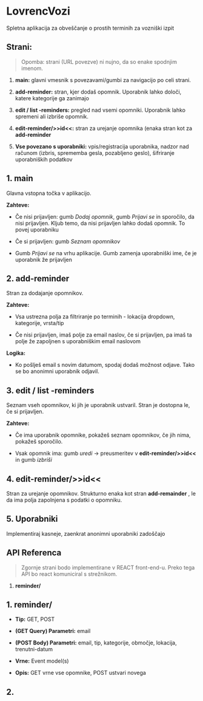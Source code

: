 
# LovrencVozi

  

Spletna aplikacija za obveščanje o prostih terminih za vozniški izpit

  

## Strani:

  

> Opomba: strani (URL povezve) ni nujno, da so enake spodnjim imenom.

  

1.  **main:** glavni vmesnik s povezavami/gumbi za navigacijo po celi strani.

2.  **add-reminder:** stran, kjer dodaš opomnik. Uporabnik lahko določi, katere kategorije ga zanimajo

3.  **edit / list -reminders:** pregled nad vsemi opomniki. Uporabnik lahko spremeni ali izbriše opomnik.

4.  **edit-reminder/>>id<<:** stran za urejanje opomnika (enaka stran kot za **add-reminder**

5.  **Vse povezano s uporabniki:** vpis/registracija uporabnika, nadzor nad računom (izbris, sprememba gesla, pozabljeno geslo), šifriranje uporabniških podatkov

  

## 1. main

  

Glavna vstopna točka v aplikacijo.

  

**Zahteve:**

- Če nisi prijavljen: gumb *Dodaj opomnik*, gumb *Prijavi se* in sporočilo, da nisi prijavljen. Kljub temo, da nisi prijavljen lahko dodaš opomnik. To povej uporabniku

- Če si prijavljen: gumb *Seznam opomnikov*

- Gumb *Prijavi se* na vrhu aplikacije. Gumb zamenja uporabniški ime, če je uporabnik že prijavljen

  

## 2. add-reminder

  

Stran za dodajanje opomnikov.

  

**Zahteve:**

- Vsa ustrezna polja za filtriranje po terminih - lokacija dropdown, kategorije, vrsta/tip

- Če nisi prijavljen, imaš polje za email naslov, če si prijavljen, pa imaš ta polje že zapoljnen s uporabniškim email naslovom

  

**Logika:**

- Ko pošlješ email s novim datumom, spodaj dodaš možnost odjave. Tako se bo anonimni uporabnik odjavil.

  

## 3. edit / list -reminders

  

Seznam vseh opomnikov, ki jih je uporabnik ustvaril. Stran je dostopna le, če si prijavljen.

  

**Zahteve:**

- Če ima uporabnik opomnike, pokažeš seznam opomnikov, če jih nima, pokažeš sporočilo.

- Vsak opomnik ima: gumb *uredi* -> preusmeritev v **edit-reminder/>>id<<** in gumb *izbriši*

  

## 4. edit-reminder/>>id<<

  

Stran za urejanje opomnikov. Strukturno enaka kot stran **add-remainder** , le da ima polja zapolnjena s podatki o opomniku.

  

## 5. Uporabniki

  

Implementiraj kasneje, zaenkrat anonimni uporabniki zadoščajo


## API Referenca

> Zgornje strani bodo implementirane v REACT front-end-u. Preko tega API bo react komuniciral s strežnikom.

1. **reminder/**

## 1. reminder/

- **Tip:** GET, POST

- **(GET Query) Parametri:** email

- **(POST Body) Parametri:** email, tip, kategorije, območje, lokacija, trenutni-datum

- **Vrne:** Event model(s)

- **Opis:** GET vrne vse opomnike, POST ustvari novega

## 2. 